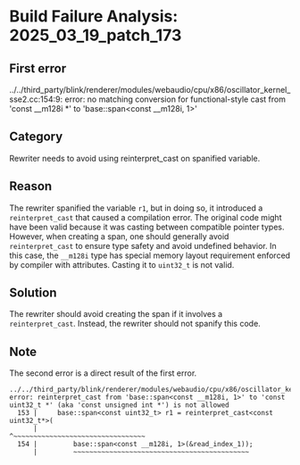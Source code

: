 # Build Failure Analysis: 2025_03_19_patch_173

## First error

../../third_party/blink/renderer/modules/webaudio/cpu/x86/oscillator_kernel_sse2.cc:154:9: error: no matching conversion for functional-style cast from 'const __m128i *' to 'base::span<const __m128i, 1>'

## Category
Rewriter needs to avoid using reinterpret_cast on spanified variable.

## Reason
The rewriter spanified the variable `r1`, but in doing so, it introduced a `reinterpret_cast` that caused a compilation error. The original code might have been valid because it was casting between compatible pointer types. However, when creating a span, one should generally avoid `reinterpret_cast` to ensure type safety and avoid undefined behavior. In this case, the `__m128i` type has special memory layout requirement enforced by compiler with attributes. Casting it to `uint32_t` is not valid.

## Solution
The rewriter should avoid creating the span if it involves a `reinterpret_cast`. Instead, the rewriter should not spanify this code.

## Note
The second error is a direct result of the first error.
```
../../third_party/blink/renderer/modules/webaudio/cpu/x86/oscillator_kernel_sse2.cc:153:37: error: reinterpret_cast from 'base::span<const __m128i, 1>' to 'const uint32_t *' (aka 'const unsigned int *') is not allowed
  153 |     base::span<const uint32_t> r1 = reinterpret_cast<const uint32_t*>(
      |                                     ^~~~~~~~~~~~~~~~~~~~~~~~~~~~~~~~~~
  154 |         base::span<const __m128i, 1>(&read_index_1));
      |         ~~~~~~~~~~~~~~~~~~~~~~~~~~~~~~~~~~~~~~~~~~~~